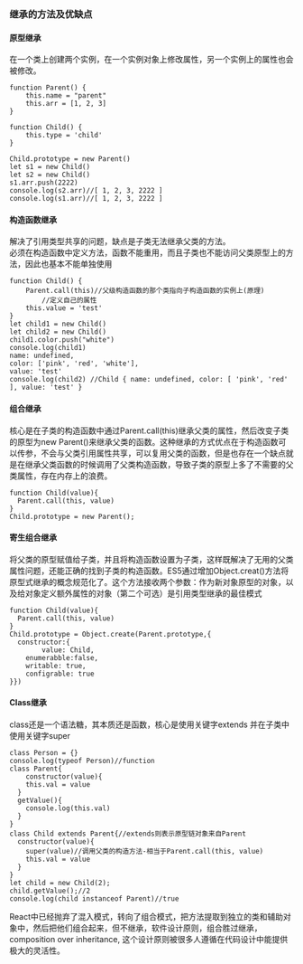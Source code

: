 ### 继承的方法及优缺点 ###  

#### 原型继承  ####  
在一个类上创建两个实例，在一个实例对象上修改属性，另一个实例上的属性也会被修改。  
```
function Parent() {   
    this.name = "parent"  
    this.arr = [1, 2, 3]  
}
 
function Child() {
    this.type = 'child'
} 

Child.prototype = new Parent()  
let s1 = new Child()  
let s2 = new Child()  
s1.arr.push(2222)  
console.log(s2.arr)//[ 1, 2, 3, 2222 ]  
console.log(s1.arr)//[ 1, 2, 3, 2222 ]
```    

#### 构造函数继承  ####  

解决了引用类型共享的问题，缺点是子类无法继承父类的方法。  
必须在构造函数中定义方法，函数不能重用，而且子类也不能访问父类原型上的方法，因此也基本不能单独使用  

```
function Child() {
    Parent.call(this)//父级构造函数的那个类指向子构造函数的实例上(原理)
        //定义自己的属性
    this.value = 'test'
}  
let child1 = new Child()
let child2 = new Child()
child1.color.push("white")
console.log(child1)
name: undefined,
color: ['pink', 'red', 'white'],
value: 'test'
console.log(child2) //Child { name: undefined, color: [ 'pink', 'red' ], value: 'test' }
```      
#### 组合继承  ####
核心是在子类的构造函数中通过Parent.call(this)继承父类的属性，然后改变子类的原型为new Parent()来继承父类的函数。这种继承的方式优点在于构造函数可以传参，不会与父类引用属性共享，可以复用父类的函数，但是也存在一个缺点就是在继承父类函数的时候调用了父类构造函数，导致子类的原型上多了不需要的父类属性，存在内存上的浪费。
```
function Child(value){
  Parent.call(this, value)
}
Child.prototype = new Parent();
```    

#### 寄生组合继承  ####
将父类的原型赋值给子类，并且将构造函数设置为子类，这样既解决了无用的父类属性问题，还能正确的找到子类的构造函数。ES5通过增加Object.creat()方法将原型式继承的概念规范化了。这个方法接收两个参数：作为新对象原型的对象，以及给对象定义额外属性的对象（第二个可选）是引用类型继承的最佳模式 			 	 

```
function Child(value){
  Parent.call(this, value)
}
Child.prototype = Object.create(Parent.prototype,{
  constructor:{
		value: Child,
    enumerabble:false,
    writable: true,
    configrable: true
}})
```

#### Class继承  ####  
class还是一个语法糖，其本质还是函数，核心是使用关键字extends 并在子类中使用关键字super   

```
class Person = {}
console.log(typeof Person)//function
class Parent{
	constructor(value){
    this.val = value
  }
  getValue(){
    console.log(this.val)
  }
}
class Child extends Parent{//extends则表示原型链对象来自Parent
  constructor(value){
    super(value)//调用父类的构造方法-相当于Parent.call(this, value)
    this.val = value
  }
}
let child = new Child(2);
child.getValue();//2
console.log(child instanceof Parent)//true
```

React中已经抛弃了混入模式，转向了组合模式，把方法提取到独立的类和辅助对象中，然后把他们组合起来，但不继承，软件设计原则，组合胜过继承，composition over inheritance, 这个设计原则被很多人遵循在代码设计中能提供极大的灵活性。

